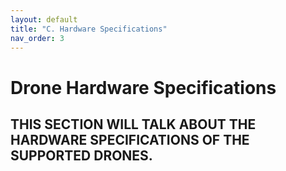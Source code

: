 ```yaml
---
layout: default
title: "C. Hardware Specifications"
nav_order: 3
---
```


# Drone Hardware Specifications
## THIS SECTION WILL TALK ABOUT THE HARDWARE SPECIFICATIONS OF THE SUPPORTED DRONES.